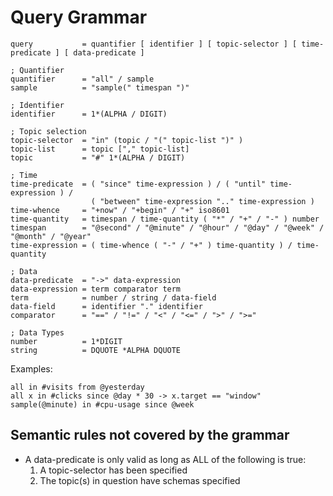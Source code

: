 # Query Grammar

```abnf
query           = quantifier [ identifier ] [ topic-selector ] [ time-predicate ] [ data-predicate ]

; Quantifier
quantifier      = "all" / sample
sample          = "sample(" timespan ")"

; Identifier
identifier      = 1*(ALPHA / DIGIT)

; Topic selection
topic-selector  = "in" (topic / "(" topic-list ")" )
topic-list      = topic ["," topic-list]
topic           = "#" 1*(ALPHA / DIGIT)

; Time
time-predicate  = ( "since" time-expression ) / ( "until" time-expression ) / 
                  ( "between" time-expression ".." time-expression )
time-whence     = "+now" / "+begin" / "+" iso8601
time-quantity   = timespan / time-quantity ( "*" / "+" / "-" ) number
timespan        = "@second" / "@minute" / "@hour" / "@day" / "@week" / "@month" / "@year"
time-expression = ( time-whence ( "-" / "+" ) time-quantity ) / time-quantity

; Data
data-predicate  = "->" data-expression
data-expression = term comparator term
term            = number / string / data-field
data-field      = identifier "." identifier
comparator      = "==" / "!=" / "<" / "<=" / ">" / ">="

; Data Types
number          = 1*DIGIT
string          = DQUOTE *ALPHA DQUOTE
```

Examples:

```
all in #visits from @yesterday
all x in #clicks since @day * 30 -> x.target == "window"
sample(@minute) in #cpu-usage since @week
```

## Semantic rules not covered by the grammar

* A data-predicate is only valid as long as ALL of the following is true:
  1. A topic-selector has been specified
  2. The topic(s) in question have schemas specified
